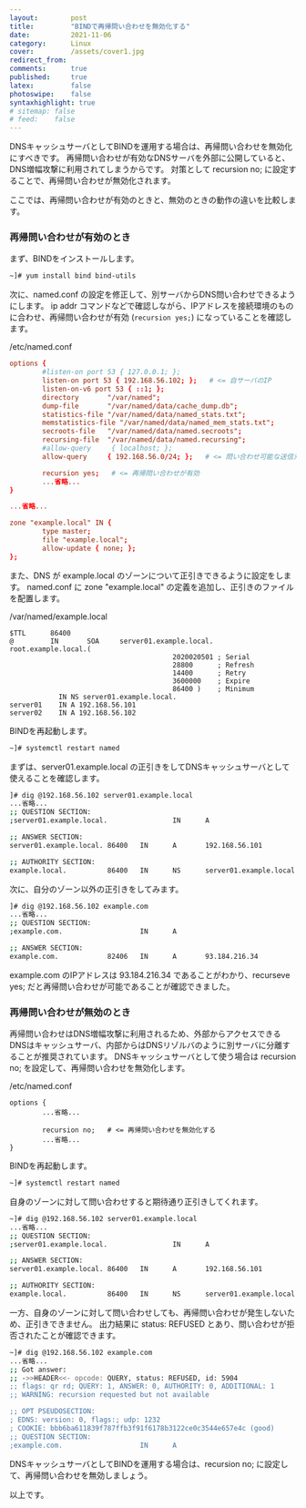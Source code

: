```yaml
---
layout:        post
title:         "BINDで再帰問い合わせを無効化する"
date:          2021-11-06
category:      Linux
cover:         /assets/cover1.jpg
redirect_from:
comments:      true
published:     true
latex:         false
photoswipe:    false
syntaxhighlight: true
# sitemap: false
# feed:    false
---
```


DNSキャッシュサーバとしてBINDを運用する場合は、再帰問い合わせを無効化にすべきです。
再帰問い合わせが有効なDNSサーバを外部に公開していると、DNS増幅攻撃に利用されてしまうからです。
対策として recursion no; に設定することで、再帰問い合わせが無効化されます。

ここでは、再帰問い合わせが有効のときと、無効のときの動作の違いを比較します。

### 再帰問い合わせが有効のとき
まず、BINDをインストールします。
```bash
~]# yum install bind bind-utils
```
次に、named.conf の設定を修正して、別サーバからDNS問い合わせできるようにします。
ip addr コマンドなどで確認しながら、IPアドレスを接続環境のものに合わせ、再帰問い合わせが有効 (`recursion yes;`) になっていることを確認します。

/etc/named.conf
```conf
options {
        #listen-on port 53 { 127.0.0.1; };
        listen-on port 53 { 192.168.56.102; };   # <= 自サーバのIP
        listen-on-v6 port 53 { ::1; };
        directory       "/var/named";
        dump-file       "/var/named/data/cache_dump.db";
        statistics-file "/var/named/data/named_stats.txt";
        memstatistics-file "/var/named/data/named_mem_stats.txt";
        secroots-file   "/var/named/data/named.secroots";
        recursing-file  "/var/named/data/named.recursing";
        #allow-query     { localhost; };
        allow-query     { 192.168.56.0/24; };   # <= 問い合わせ可能な送信元IP

        recursion yes;   # <= 再帰問い合わせが有効
        ...省略...
}

...省略...

zone "example.local" IN {
        type master;
        file "example.local";
        allow-update { none; };
};
```
また、DNS が example.local のゾーンについて正引きできるように設定をします。
named.conf に zone "example.local" の定義を追加し、正引きのファイルを配置します。

/var/named/example.local
```
$TTL      86400
@         IN       SOA     server01.example.local.  root.example.local.(
                                        2020020501 ; Serial
                                        28800      ; Refresh
                                        14400      ; Retry
                                        3600000    ; Expire
                                        86400 )    ; Minimum
            IN NS server01.example.local.
server01    IN A 192.168.56.101
server02    IN A 192.168.56.102
```
BINDを再起動します。
```bash
~]# systemctl restart named
```
まずは、server01.example.local の正引きをしてDNSキャッシュサーバとして使えることを確認します。
```bash
]# dig @192.168.56.102 server01.example.local
...省略...
;; QUESTION SECTION:
;server01.example.local.                IN      A

;; ANSWER SECTION:
server01.example.local. 86400   IN      A       192.168.56.101

;; AUTHORITY SECTION:
example.local.          86400   IN      NS      server01.example.local.
```
次に、自分のゾーン以外の正引きをしてみます。
```bash
]# dig @192.168.56.102 example.com
...省略...
;; QUESTION SECTION:
;example.com.                   IN      A

;; ANSWER SECTION:
example.com.            82406   IN      A       93.184.216.34
```
example.com のIPアドレスは 93.184.216.34 であることがわかり、recurseve yes; だと再帰問い合わせが可能であることが確認できました。

### 再帰問い合わせが無効のとき

再帰問い合わせはDNS増幅攻撃に利用されるため、外部からアクセスできるDNSはキャッシュサーバ、内部からはDNSリゾルバのように別サーバに分離することが推奨されています。
DNSキャッシュサーバとして使う場合は recursion no; を設定して、再帰問い合わせを無効化します。

/etc/named.conf
```
options {
        ...省略...

        recursion no;   # <= 再帰問い合わせを無効化する
        ...省略...
}
```
BINDを再起動します。
```bash
~]# systemctl restart named
```
自身のゾーンに対して問い合わせすると期待通り正引きしてくれます。
```bash
~]# dig @192.168.56.102 server01.example.local
...省略...
;; QUESTION SECTION:
;server01.example.local.                IN      A

;; ANSWER SECTION:
server01.example.local. 86400   IN      A       192.168.56.101

;; AUTHORITY SECTION:
example.local.          86400   IN      NS      server01.example.local.
```
一方、自身のゾーンに対して問い合わせしても、再帰問い合わせが発生しないため、正引きできません。
出力結果に status: REFUSED とあり、問い合わせが拒否されたことが確認できます。
```bash
~]# dig @192.168.56.102 example.com
...省略...
;; Got answer:
;; ->>HEADER<<- opcode: QUERY, status: REFUSED, id: 5904
;; flags: qr rd; QUERY: 1, ANSWER: 0, AUTHORITY: 0, ADDITIONAL: 1
;; WARNING: recursion requested but not available

;; OPT PSEUDOSECTION:
; EDNS: version: 0, flags:; udp: 1232
; COOKIE: bbb6ba611839f787ffb3f91f6178b3122ce0c3544e657e4c (good)
;; QUESTION SECTION:
;example.com.                   IN      A
```

DNSキャッシュサーバとしてBINDを運用する場合は、recursion no; に設定して、再帰問い合わせを無効しましょう。

以上です。

